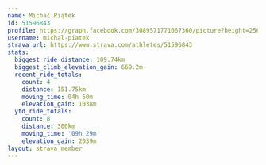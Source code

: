 ```yaml
---
name: Michał Piątek
id: 51596843
profile: https://graph.facebook.com/3089571771067360/picture?height=256&width=256
username: michal-piatek
strava_url: https://www.strava.com/athletes/51596843
stats:
  biggest_ride_distance: 109.74km
  biggest_climb_elevation_gain: 669.2m
  recent_ride_totals:
    count: 4
    distance: 151.75km
    moving_time: 04h 50m
    elevation_gain: 1038m
  ytd_ride_totals:
    count: 8
    distance: 300km
    moving_time: '09h 29m'
    elevation_gain: 2039m
layout: strava_member
--- 
```


